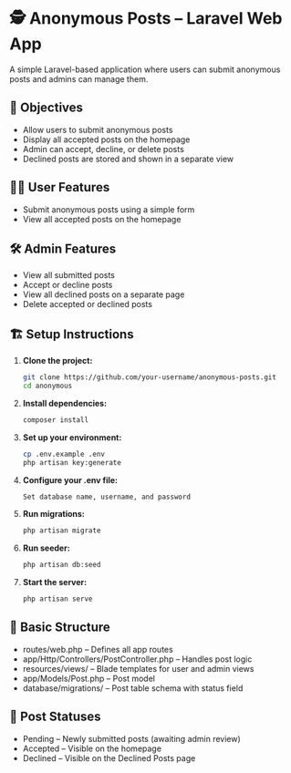 # 🕵️ Anonymous Posts – Laravel Web App

A simple Laravel-based application where users can submit anonymous posts and admins can manage them.

## 🎯 Objectives

- Allow users to submit anonymous posts
- Display all accepted posts on the homepage
- Admin can accept, decline, or delete posts
- Declined posts are stored and shown in a separate view

## 👨‍💻 User Features

- Submit anonymous posts using a simple form
- View all accepted posts on the homepage

## 🛠️ Admin Features

- View all submitted posts
- Accept or decline posts
- View all declined posts on a separate page
- Delete accepted or declined posts

## 🏗️ Setup Instructions

1. **Clone the project:**
   ```bash
   git clone https://github.com/your-username/anonymous-posts.git
   cd anonymous

2. **Install dependencies:**
   ```bash
   composer install

3. **Set up your environment:**
   ```bash
   cp .env.example .env
   php artisan key:generate


4. **Configure your .env file:**
   ```bash
   Set database name, username, and password

5. **Run migrations:**
   ```bash
   php artisan migrate

6. **Run seeder:**
   ```bash
   php artisan db:seed

7. **Start the server:**
   ```bash
   php artisan serve

## 📂 Basic Structure

- routes/web.php – Defines all app routes
- app/Http/Controllers/PostController.php – Handles post logic
- resources/views/ – Blade templates for user and admin views
- app/Models/Post.php – Post model
- database/migrations/ – Post table schema with status field

## 📝 Post Statuses

- Pending – Newly submitted posts (awaiting admin review)
- Accepted – Visible on the homepage
- Declined – Visible on the Declined Posts page